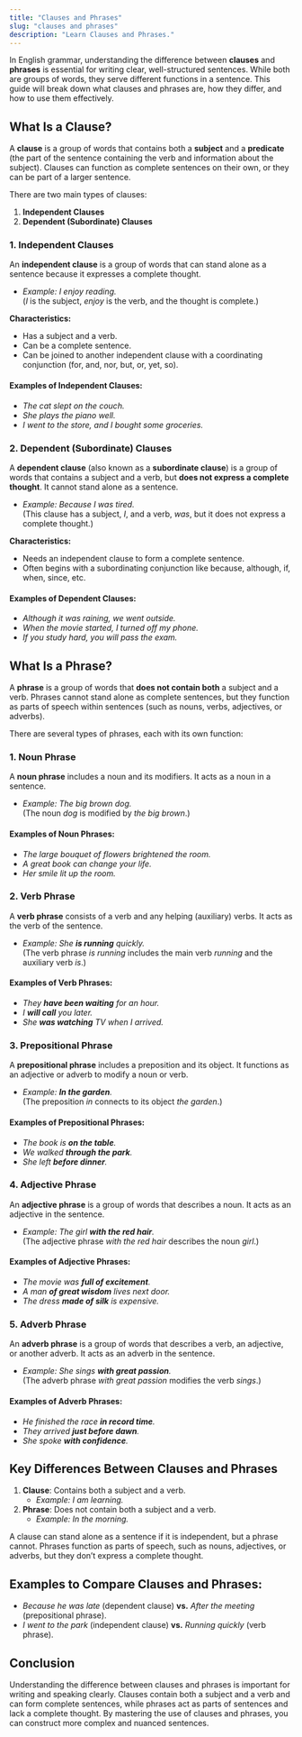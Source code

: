 ```yaml
---
title: "Clauses and Phrases"
slug: "clauses and phrases"
description: "Learn Clauses and Phrases."
---
```


In English grammar, understanding the difference between **clauses** and **phrases** is essential for writing clear, well-structured sentences. While both are groups of words, they serve different functions in a sentence. This guide will break down what clauses and phrases are, how they differ, and how to use them effectively.

## What Is a Clause?

A **clause** is a group of words that contains both a **subject** and a **predicate** (the part of the sentence containing the verb and information about the subject). Clauses can function as complete sentences on their own, or they can be part of a larger sentence.

There are two main types of clauses:
1. **Independent Clauses**
2. **Dependent (Subordinate) Clauses**

### 1. Independent Clauses

An **independent clause** is a group of words that can stand alone as a sentence because it expresses a complete thought.

- _Example: I enjoy reading._  
  (_I_ is the subject, _enjoy_ is the verb, and the thought is complete.)

**Characteristics:**
- Has a subject and a verb.
- Can be a complete sentence.
- Can be joined to another independent clause with a coordinating conjunction (for, and, nor, but, or, yet, so).

#### Examples of Independent Clauses:
- _The cat slept on the couch._
- _She plays the piano well._
- _I went to the store, and I bought some groceries._

### 2. Dependent (Subordinate) Clauses

A **dependent clause** (also known as a **subordinate clause**) is a group of words that contains a subject and a verb, but **does not express a complete thought**. It cannot stand alone as a sentence.

- _Example: Because I was tired._  
  (This clause has a subject, _I_, and a verb, _was_, but it does not express a complete thought.)

**Characteristics:**
- Needs an independent clause to form a complete sentence.
- Often begins with a subordinating conjunction like because, although, if, when, since, etc.

#### Examples of Dependent Clauses:
- _Although it was raining, we went outside._
- _When the movie started, I turned off my phone._
- _If you study hard, you will pass the exam._

## What Is a Phrase?

A **phrase** is a group of words that **does not contain both** a subject and a verb. Phrases cannot stand alone as complete sentences, but they function as parts of speech within sentences (such as nouns, verbs, adjectives, or adverbs).

There are several types of phrases, each with its own function:

### 1. Noun Phrase
A **noun phrase** includes a noun and its modifiers. It acts as a noun in a sentence.

- _Example: The big brown dog._  
  (The noun _dog_ is modified by _the big brown_.)

#### Examples of Noun Phrases:
- _The large bouquet of flowers brightened the room._
- _A great book can change your life._
- _Her smile lit up the room._

### 2. Verb Phrase
A **verb phrase** consists of a verb and any helping (auxiliary) verbs. It acts as the verb of the sentence.

- _Example: She **is running** quickly._  
  (The verb phrase _is running_ includes the main verb _running_ and the auxiliary verb _is_.)

#### Examples of Verb Phrases:
- _They **have been waiting** for an hour._
- _I **will call** you later._
- _She **was watching** TV when I arrived._

### 3. Prepositional Phrase
A **prepositional phrase** includes a preposition and its object. It functions as an adjective or adverb to modify a noun or verb.

- _Example: **In the garden**._  
  (The preposition _in_ connects to its object _the garden_.)

#### Examples of Prepositional Phrases:
- _The book is **on the table**._
- _We walked **through the park**._
- _She left **before dinner**._

### 4. Adjective Phrase
An **adjective phrase** is a group of words that describes a noun. It acts as an adjective in the sentence.

- _Example: The girl **with the red hair**._  
  (The adjective phrase _with the red hair_ describes the noun _girl_.)

#### Examples of Adjective Phrases:
- _The movie was **full of excitement**._
- _A man **of great wisdom** lives next door._
- _The dress **made of silk** is expensive._

### 5. Adverb Phrase
An **adverb phrase** is a group of words that describes a verb, an adjective, or another adverb. It acts as an adverb in the sentence.

- _Example: She sings **with great passion**._  
  (The adverb phrase _with great passion_ modifies the verb _sings_.)

#### Examples of Adverb Phrases:
- _He finished the race **in record time**._
- _They arrived **just before dawn**._
- _She spoke **with confidence**._

## Key Differences Between Clauses and Phrases

1. **Clause**: Contains both a subject and a verb.
   - _Example: I am learning._
2. **Phrase**: Does not contain both a subject and a verb.
   - _Example: In the morning._

A clause can stand alone as a sentence if it is independent, but a phrase cannot. Phrases function as parts of speech, such as nouns, adjectives, or adverbs, but they don’t express a complete thought.

## Examples to Compare Clauses and Phrases:

- _Because he was late_ (dependent clause) **vs.** _After the meeting_ (prepositional phrase).
- _I went to the park_ (independent clause) **vs.** _Running quickly_ (verb phrase).

## Conclusion

Understanding the difference between clauses and phrases is important for writing and speaking clearly. Clauses contain both a subject and a verb and can form complete sentences, while phrases act as parts of sentences and lack a complete thought. By mastering the use of clauses and phrases, you can construct more complex and nuanced sentences.

